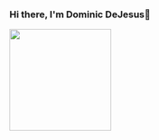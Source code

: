 ### Hi there, I'm Dominic DeJesus👋

<img height="180em" src="https://github-readme-stats.vercel.app/api?username=domludejesus&show_icons=true&hide_border=true&&count_private=true&include_all_commits=true" />
